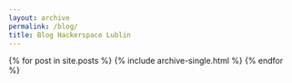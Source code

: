 ```yaml
---
layout: archive
permalink: /blog/
title: Blog Hackerspace Lublin
---
```


{% for post in site.posts %}
  {% include archive-single.html %}
{% endfor %}